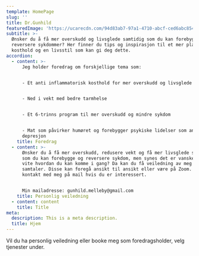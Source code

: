 ```yaml
---
template: HomePage
slug: ''
title: Dr.Gunhild
featuredImage: 'https://ucarecdn.com/94d83ab7-97a1-4710-abcf-ced6abc8540b/'
subtitle: >-
  Ønsker du å få mer overskudd og livsglede samtidig som du kan forebygge og
  reversere sykdommer? Her finner du tips og inspirasjon til et mer plantebasert
  kosthold og en livsstil som kan gi deg dette.
accordion:
  - content: >-
      Jeg holder foredrag om forskjellige tema som:


      - Et anti inflammatorisk kosthold for mer overskudd og livsglede


      - Ned i vekt med bedre tarmhelse 


      - Et 6-trinns program til mer overskudd og mindre sykdom


      - Mat som påvirker humøret og forebygger psykiske lidelser som angst og
      depresjon
    title: Foredrag
  - content: >-
      Ønsker du å få mer overskudd, redusere vekt og få mer livsglede samtidig
      som du kan forebygge og reversere sykdom, men synes det er vanskelig å
      vite hvordan du kan komme i gang? Da kan du få veiledning av meg med 1 - 1
      samtaler. Disse kan foregå ansikt til ansikt eller være på Zoom. Ta
      kontakt med meg på mail hvis du er interessert.


      Min mailadresse: gunhild.melleby@gmail.com
    title: Personlig veiledning
  - content: content
    title: Title
meta:
  description: This is a meta description.
  title: Hjem
---
```

Vil du ha personlig veiledning eller booke meg som foredragsholder, velg tjenester under.
